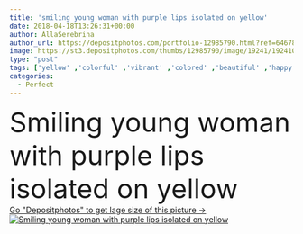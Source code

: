 ```yaml
---
title: 'smiling young woman with purple lips isolated on yellow'
date: 2018-04-18T13:26:31+00:00
author: AllaSerebrina
author_url: https://depositphotos.com/portfolio-12985790.html?ref=64678756
image: https://st3.depositphotos.com/thumbs/12985790/image/19241/192410284/api_thumb_450.jpg?forcejpeg=true
type: "post"
tags: ['yellow' ,'colorful' ,'vibrant' ,'colored' ,'beautiful' ,'happy' ,'person' ,'girl' ,'female' ,'young' ,'smiling' ,'people' ,'beauty' ,'happiness' ,'portrait' ,'smile' ,'youth' ,'creativity' ,'fashion' ,'creative' ,'purple' ,'emotional' ,'makeup' ,'alone' ,'attractive' ,'lips' ,'lipstick' ,'fashionable' ,'exressive' ,'looking at camera' ,'Studio Shot' ,'black woman' ,'african american' ,'Curly Hair' ,'mixed race' ,'Isolated On yellow' ,'perfect skin' ]
categories: 
  - Perfect
---
```

<div aling="center">
            <font size="60"> Smiling young woman with purple lips isolated on yellow</font>   
</div>
<div>
    <a href='https://st3.depositphotos.com/thumbs/12985790/image/19241/192410284/api_thumb_450.jpg?forcejpeg=true?ref=64678756' target=_blank > Go "Depositphotos" to get lage size of this picture ->
        <img href='https://st3.depositphotos.com/thumbs/12985790/image/19241/192410284/api_thumb_450.jpg?forcejpeg=true?ref=64678756' src='https://st3.depositphotos.com/12985790/19241/i/950/depositphotos_192410284-stock-photo-smiling-young-woman-purple-lips.jpg?forcejpeg=true' alt='Smiling young woman with purple lips isolated on yellow' >
    </a>
</div>
